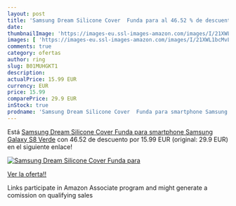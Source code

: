 ```yaml
---
layout: post
title: 'Samsung Dream Silicone Cover  Funda para al 46.52 % de descuento'
date: 
thumbnailImage: 'https://images-eu.ssl-images-amazon.com/images/I/21XWL1bcMvL._SL200_.jpg'
images: [ 'https://images-eu.ssl-images-amazon.com/images/I/21XWL1bcMvL._SL200_.jpg' ]
comments: true
category: ofertas
author: ring
slug: B01MUHGKT1
description:
actualPrice: 15.99 EUR
currency: EUR
price: 15.99
comparePrice: 29.9 EUR
inStock: true
prodname: 'Samsung Dream Silicone Cover  Funda para smartphone Samsung Galaxy S8  Verde'
---
```


Está [Samsung Dream Silicone Cover  Funda para smartphone Samsung Galaxy S8  Verde](https://www.amazon.es/dp/B01MUHGKT1/?tag=tolees-21) con 46.52 de descuento por 15.99 EUR (original: 29.9 EUR) en el siguiente enlace!

[![Samsung Dream Silicone Cover  Funda para](https://images-eu.ssl-images-amazon.com/images/I/21XWL1bcMvL._SL200_.jpg)](https://www.amazon.es/dp/B01MUHGKT1/?tag=tolees-21)

[Ver la oferta!!](https://www.amazon.es/dp/B01MUHGKT1/?tag=tolees-21)

Links participate in Amazon Associate program and might generate a comission on qualifying sales


